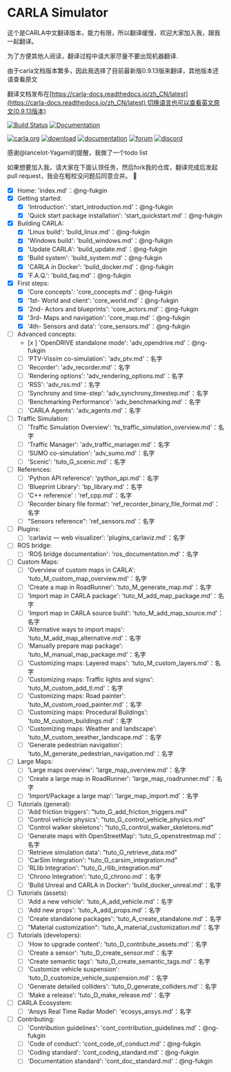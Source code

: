 CARLA Simulator
===============
这个是CARLA中文翻译版本，能力有限，所以翻译缓慢，欢迎大家加入我，跟我一起翻译。

为了方便其他人阅读，翻译过程中请大家尽量不要出现机器翻译.

由于carla文档版本繁多，因此我选择了目前最新版0.9.13版来翻译，其他版本还请查看原文

翻译文档发布在[https://carla-docs.readthedocs.io/zh_CN/latest](https://carla-docs.readthedocs.io/zh_CN/latest),切换语言也可以查看英文原文(0.9.13版本)

[![Build Status](https://travis-ci.org/carla-simulator/carla.svg?branch=master)](https://travis-ci.org/carla-simulator/carla)
[![Documentation](https://readthedocs.org/projects/carla/badge/?version=latest)](https://carla-docs.readthedocs.io/zh_CN/latest/)

[![carla.org](Docs/img/btn/web.png)](http://carla.org)
[![download](Docs/img/btn/download.png)](https://github.com/carla-simulator/carla/blob/master/Docs/download.md)
[![documentation](Docs/img/btn/docs.png)](https://carla-docs.readthedocs.io/zh_CN/latest/)
[![forum](Docs/img/btn/forum.png)](https://github.com/carla-simulator/carla/discussions)
[![discord](Docs/img/btn/chat.png)](https://discord.gg/8kqACuC)

感谢@lancelot-Yagami的提醒，我做了一个todo list 

如果想要加入我，请大家在下面认领任务，然后fork我的仓库，翻译完成后发起pull request，我会在粗校没问题后同意合并。 :tada:

- [x] Home: 'index.md'：@ng-fukgin
- [x] Getting started:
  - [x] 'Introduction': 'start_introduction.md'：@ng-fukgin
  - [x] 'Quick start package installation': 'start_quickstart.md'：@ng-fukgin
- [x] Building CARLA:
  - [x] 'Linux build': 'build_linux.md'：@ng-fukgin
  - [x] 'Windows build': 'build_windows.md'：@ng-fukgin
  - [x] 'Update CARLA': 'build_update.md'：@ng-fukgin
  - [x] 'Build system': 'build_system.md'：@ng-fukgin
  - [x] 'CARLA in Docker': 'build_docker.md'：@ng-fukgin
  - [x] 'F.A.Q.': 'build_faq.md'：@ng-fukgin
- [x] First steps:
  - [x] 'Core concepts': 'core_concepts.md'：@ng-fukgin
  - [x] '1st-   World and client': 'core_world.md'：@ng-fukgin
  - [x] '2nd-  Actors and blueprints': 'core_actors.md'：@ng-fukgin
  - [x] '3rd-  Maps and navigation': 'core_map.md'：@ng-fukgin
  - [x] '4th-  Sensors and data': 'core_sensors.md'：@ng-fukgin
- [ ] Advanced concepts:
  - [x ] 'OpenDRIVE standalone mode': 'adv_opendrive.md'：@ng-fukgin
  - [ ] 'PTV-Vissim co-simulation': 'adv_ptv.md'：名字
  - [ ] 'Recorder': 'adv_recorder.md'：名字
  - [ ] 'Rendering options': 'adv_rendering_options.md'：名字
  - [ ] 'RSS': 'adv_rss.md'：名字
  - [ ] 'Synchrony and time-step': 'adv_synchrony_timestep.md'：名字
  - [ ] 'Benchmarking Performance': 'adv_benchmarking.md'：名字
  - [ ] 'CARLA Agents': 'adv_agents.md'：名字
- [ ] Traffic Simulation:
  - [ ] 'Traffic Simulation Overview': 'ts_traffic_simulation_overview.md'：名字
  - [ ] 'Traffic Manager': 'adv_traffic_manager.md'：名字
  - [ ] 'SUMO co-simulation': 'adv_sumo.md'：名字
  - [ ] 'Scenic': 'tuto_G_scenic.md'：名字
- [ ] References:
  - [ ] 'Python API reference': 'python_api.md'：名字
  - [ ] 'Blueprint Library': 'bp_library.md'：名字
  - [ ] 'C++ reference' : 'ref_cpp.md'：名字
  - [ ] 'Recorder binary file format': 'ref_recorder_binary_file_format.md'：名字
  - [ ] "Sensors reference": 'ref_sensors.md'：名字  
- [ ] Plugins:
  - [ ] 'carlaviz — web visualizer': 'plugins_carlaviz.md'：名字
- [ ] ROS bridge:
  - [ ] 'ROS bridge documentation': 'ros_documentation.md'：名字
- [ ] Custom Maps:
  - [ ] 'Overview of custom maps in CARLA': 'tuto_M_custom_map_overview.md'：名字
  - [ ] 'Create a map in RoadRunner': 'tuto_M_generate_map.md'：名字
  - [ ] 'Import map in CARLA package': 'tuto_M_add_map_package.md'：名字
  - [ ] 'Import map in CARLA source build': 'tuto_M_add_map_source.md'：名字
  - [ ] 'Alternative ways to import maps': 'tuto_M_add_map_alternative.md'：名字
  - [ ] 'Manually prepare map package': 'tuto_M_manual_map_package.md'：名字
  - [ ] 'Customizing maps: Layered maps': 'tuto_M_custom_layers.md'：名字
  - [ ] 'Customizing maps: Traffic lights and signs': 'tuto_M_custom_add_tl.md'：名字
  - [ ] 'Customizing maps: Road painter': 'tuto_M_custom_road_painter.md'：名字
  - [ ] 'Customizing maps: Procedural Buildings': 'tuto_M_custom_buildings.md'：名字
  - [ ] 'Customizing maps: Weather and landscape': 'tuto_M_custom_weather_landscape.md'：名字
  - [ ] 'Generate pedestrian navigation': 'tuto_M_generate_pedestrian_navigation.md'：名字
- [ ] Large Maps:
  - [ ] 'Large maps overview': 'large_map_overview.md'：名字
  - [ ] 'Create a large map in RoadRunner': 'large_map_roadrunner.md'：名字
  - [ ] 'Import/Package a large map': 'large_map_import.md'：名字
- [ ] Tutorials (general):
  - [ ] 'Add friction triggers': "tuto_G_add_friction_triggers.md"
  - [ ] 'Control vehicle physics': "tuto_G_control_vehicle_physics.md"
  - [ ] 'Control walker skeletons': "tuto_G_control_walker_skeletons.md"
  - [ ] 'Generate maps with OpenStreetMap': 'tuto_G_openstreetmap.md'：名字
  - [ ] 'Retrieve simulation data': "tuto_G_retrieve_data.md"
  - [ ] 'CarSim Integration': "tuto_G_carsim_integration.md"
  - [ ] 'RLlib Integration': "tuto_G_rllib_integration.md"
  - [ ] 'Chrono Integration': 'tuto_G_chrono.md'：名字
  - [ ] 'Build Unreal and CARLA in Docker': 'build_docker_unreal.md'：名字
- [ ] Tutorials (assets):
  - [ ] 'Add a new vehicle': 'tuto_A_add_vehicle.md'：名字
  - [ ] 'Add new props': 'tuto_A_add_props.md'：名字
  - [ ] 'Create standalone packages': 'tuto_A_create_standalone.md'：名字
  - [ ] "Material customization": 'tuto_A_material_customization.md'：名字
- [ ] Tutorials (developers):
  - [ ] 'How to upgrade content': 'tuto_D_contribute_assets.md'：名字
  - [ ] 'Create a sensor': 'tuto_D_create_sensor.md'：名字
  - [ ] 'Create semantic tags': 'tuto_D_create_semantic_tags.md'：名字
  - [ ] 'Customize vehicle suspension': 'tuto_D_customize_vehicle_suspension.md'：名字
  - [ ] 'Generate detailed colliders': 'tuto_D_generate_colliders.md'：名字
  - [ ] 'Make a release': 'tuto_D_make_release.md'：名字
- [ ] CARLA Ecosystem:
  - [ ] 'Ansys Real Time Radar Model': 'ecosys_ansys.md'：名字
- [ ] Contributing:
  - [ ] 'Contribution guidelines': 'cont_contribution_guidelines.md'：@ng-fukgin
  - [ ] 'Code of conduct': 'cont_code_of_conduct.md'：@ng-fukgin
  - [ ] 'Coding standard': 'cont_coding_standard.md'：@ng-fukgin
  - [ ] 'Documentation standard': 'cont_doc_standard.md'：@ng-fukgin
